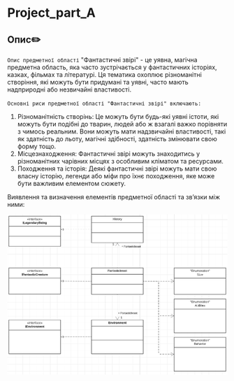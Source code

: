 # Project_part_A

## Опис✏️

`Опис предметної області`
"Фантастичні звірі" - це уявна, магічна предметна область, яка часто зустрічається у фантастичних історіях, казках, фільмах та літературі. Ця тематика охоплює різноманітні створіння, які можуть бути придумані та уявні, часто мають надприродні або незвичайні властивості.

`Основні риси предметної області "Фантастичні звірі" включають:`
1.	Різноманітність створінь: Це можуть бути будь-які уявні істоти, які можуть бути подібні до тварин, людей або ж взагалі важко порівняти з чимось реальним. Вони можуть мати надзвичайні властивості, такі як здатність до льоту, магічні здібності, здатність змінювати свою форму тощо.
2.	Місцезнаходження: Фантастичні звірі можуть знаходитись у різноманітних чарівних місцях з особливим кліматом та ресурсами.
3.	Походження та історія: Деякі фантастичні звірі можуть мати свою власну історію, легенди або міфи про їхнє походження, яке може бути важливим елементом сюжету.

Виявлення та визначення елементів предметної області та зв’язки між ними:

![Діаграма класів](img/1.png)

